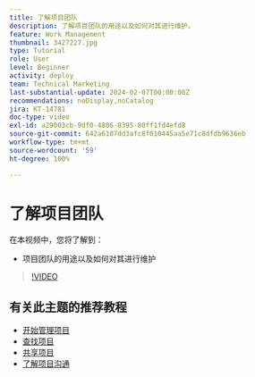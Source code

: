```yaml
---
title: 了解项目团队
description: 了解项目团队的用途以及如何对其进行维护。
feature: Work Management
thumbnail: 3427227.jpg
type: Tutorial
role: User
level: Beginner
activity: deploy
team: Technical Marketing
last-substantial-update: 2024-02-07T00:00:00Z
recommendations: noDisplay,noCatalog
jira: KT-14781
doc-type: video
exl-id: a29003cb-9df0-4806-8395-80ff1fd4efd8
source-git-commit: 642a6107dd3afc8f010445aa5e71c8dfdb9636eb
workflow-type: tm+mt
source-wordcount: '59'
ht-degree: 100%

---
```


# 了解项目团队

在本视频中，您将了解到：

* 项目团队的用途以及如何对其进行维护

>[!VIDEO](https://video.tv.adobe.com/v/3427227/?quality=12&learn=on)

## 有关此主题的推荐教程

* [开始管理项目](/help/manage-work/projects/getting-started-manage-a-project.md)
* [查找项目](/help/manage-work/projects/find-projects.md)
* [共享项目](/help/manage-work/projects/share-a-project.md)
* [了解项目沟通](/help/manage-work/projects/understand-project-communication.md)
